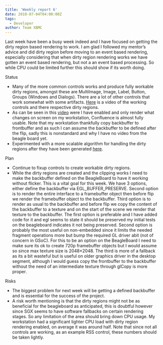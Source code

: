 ```yaml
---
title: 'Weekly report 6'
date: 2010-07-04T04:00:00Z
tags:
  - Developer
author: Team XBMC
---
```

Last week have been a busy week indeed and I have focused on getting the dirty region based rendering to work. I am glad I followed my mentor’s advice and did dirty region before moving to an event based rendering, especially considering that when dirty region rendering works we have gotten an event based rendering, but not a an event based processing. So while CPU could be limited further this should show if its worth doing.

 Status

 
 * Many of the more common controls works and produce fully workable dirty regions, amongst these are MultiImage, Image, Label, Button, Groups (Windows and Dialogs). There are a lot of other controls that work somewhat with some artifacts. [Here](https://www.youtube.com/watch?v=cO0vzNGz8vc) is a video of the working controls and there respective dirty regions.
 * As can be seen in this [video](https://www.youtube.com/watch?v=KjhjFTUjthk) were I have enabled and only render what changes on screen on my workstation, Confluence is almost fully usable. Note that my workstation thankfully copy backbuffer to frontbuffer and as such I can assume the backbuffer to be defined after the flip, sadly this is nonstandard and why I have no video from the beagle board yet.
 * Experimented with a more scalable algorithm for handling the dirty regions after they have been generated [here](/what-to-do-when-you-have-the-dirty-regions).
 
 Plan

 
 * Continue to fixup controls to create workable dirty regions.
 * While the dirty regions are created and the clipping works I need to make the backbuffer defined on the BeagleBoard to have it working without flicker. This is a vital goal for this week. We have 3 options, either define the backbuffer via EGL\_BUFFER\_PRESERVE. Second option is to render the entire interface to a framebuffer object then before flip we render the framebuffer object to the backbuffer. Third option is to render as usual to the backbuffer and before flip we copy the content of the backbuffer to a texture and on the start of the scene we render that texture to the backbuffer. The first option is preferable and I have added code for it and egl seems to state it should be preserved my initial tests on the beagleboard indicates it not being preserved. Second option is probably the most useful on non-embedded since it limits the needed fragment operations more but bump the required GL driver abit (not of concern in GSoC). For this to be an option on the BeagleBoard I need to make sure its ok to create 720p framebuffer objects but I would assume so since max texture size is 2048×2048. The third is more of a fallback as its a bit wasteful but is useful on older graphics driver in the desktop segment, although I would guess copy the frontbuffer to the backbuffer without the need of an intermediate texture through glCopy is more proper.
 
 Risks

 
 * The biggest problem for next week will be getting a defined backbuffer and is essential for the success of the project.
 * A risk worth mentioning is that the dirty regions might not be as beneficial for the beagleboard as anticipated, this is doubtful however since SGX seems to have software fallbacks on certain rendering stages. So any limitation of the area should bring down CPU usage. My workstation had a significant lighter CPU load with dirty region rendering enabled, on average it was around half. Note that since not all controls are working, as an example RSS control, these numbers should be taken lightly.
 
 